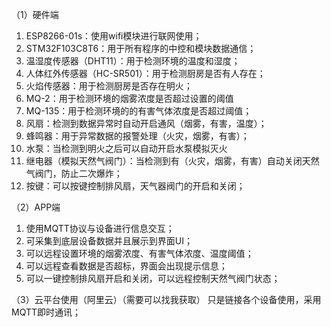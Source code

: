 （1）硬件端
1.	ESP8266-01s：使用wifi模块进行联网使用；
2.	STM32F103C8T6：用于所有程序的中控和模块数据通信；
3.	温湿度传感器（DHT11）：用于检测环境的温度和湿度； 
4.	人体红外传感器（HC-SR501）：用于检测厨房是否有人存在；
5.	火焰传感器：用于检测厨房是否存在明火；
6.	MQ-2：用于检测环境的烟雾浓度是否超过设置的阈值 
7.	MQ-135：用于检测环境的的有害气体浓度是否超过阈值；
8.	风扇：检测到数据异常时自动开启通风（烟雾，有害，温度）；
9.	蜂鸣器：用于异常数据的报警处理（火灾，烟雾，有害）；
10.	水泵：当检测到明火之后可以自动开启水泵模拟灭火
11.	继电器（模拟天然气阀门）：当检测到有（火灾，烟雾，有害）自动关闭天然气阀门，防止二次爆炸；
12.	按键：可以按键控制排风扇，天气器阀门的开启和关闭；

（2）APP端
1.	使用MQTT协议与设备进行信息交互；
2.	可采集到底层设备数据并且展示到界面UI；
3.	可以远程设置环境的烟雾浓度、有害气体浓度、温度阈值；
4.	可以远程查看数据是否超标，界面会出现提示信息；
5.	可以一键控制排风扇开启和关闭，可以远程控制天然气阀门状态；

（3）云平台使用（阿里云）（需要可以找我获取）
只是链接各个设备使用，采用MQTT即时通讯；
